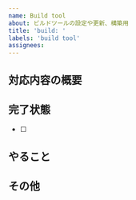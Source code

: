 ```yaml
---
name: Build tool
about: ビルドツールの設定や更新、構築用
title: 'build: '
labels: 'build tool'
assignees: 
---
```


## 対応内容の概要

## 完了状態

- [ ]

## やること

<!-- 完了状態で事足りる場合は記載不要 -->

## その他
